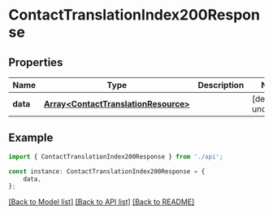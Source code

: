 # ContactTranslationIndex200Response


## Properties

Name | Type | Description | Notes
------------ | ------------- | ------------- | -------------
**data** | [**Array&lt;ContactTranslationResource&gt;**](ContactTranslationResource.md) |  | [default to undefined]

## Example

```typescript
import { ContactTranslationIndex200Response } from './api';

const instance: ContactTranslationIndex200Response = {
    data,
};
```

[[Back to Model list]](../README.md#documentation-for-models) [[Back to API list]](../README.md#documentation-for-api-endpoints) [[Back to README]](../README.md)
